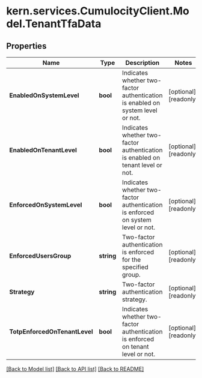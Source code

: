 # kern.services.CumulocityClient.Model.TenantTfaData

## Properties

Name | Type | Description | Notes
------------ | ------------- | ------------- | -------------
**EnabledOnSystemLevel** | **bool** | Indicates whether two-factor authentication is enabled on system level or not. | [optional] [readonly] 
**EnabledOnTenantLevel** | **bool** | Indicates whether two-factor authentication is enabled on tenant level or not. | [optional] [readonly] 
**EnforcedOnSystemLevel** | **bool** | Indicates whether two-factor authentication is enforced on system level or not. | [optional] [readonly] 
**EnforcedUsersGroup** | **string** | Two-factor authentication is enforced for the specified group. | [optional] [readonly] 
**Strategy** | **string** | Two-factor authentication strategy. | [optional] [readonly] 
**TotpEnforcedOnTenantLevel** | **bool** | Indicates whether two-factor authentication is enforced on tenant level or not. | [optional] [readonly] 

[[Back to Model list]](../README.md#documentation-for-models) [[Back to API list]](../README.md#documentation-for-api-endpoints) [[Back to README]](../README.md)

